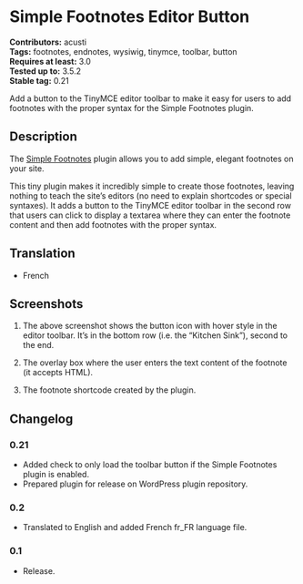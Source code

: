 # Simple Footnotes Editor Button #
__Contributors:__ acusti  
__Tags:__ footnotes, endnotes, wysiwig, tinymce, toolbar, button  
__Requires at least:__ 3.0  
__Tested up to:__ 3.5.2  
__Stable tag:__ 0.21  

Add a button to the TinyMCE editor toolbar to make it easy for users to add footnotes with the proper syntax for the Simple Footnotes plugin.

## Description ##

The [Simple Footnotes](http://wordpress.org/plugins/simple-footnotes/) plugin allows you to add simple, elegant footnotes on your site.

This tiny plugin makes it incredibly simple to create those footnotes, leaving nothing to teach the site’s editors (no need to explain shortcodes or special syntaxes). It adds a button to the TinyMCE editor toolbar in the second row that users can click to display a textarea where they can enter the footnote content and then add footnotes with the proper syntax.

## Translation ##

 * French

## Screenshots ##

 1. The above screenshot shows the button icon with hover style in the editor toolbar. It’s in the bottom row (i.e. the “Kitchen Sink”), second to the end.

 2. The overlay box where the user enters the text content of the footnote (it accepts HTML).

 3. The footnote shortcode created by the plugin.

## Changelog ##

### 0.21 ###
 * Added check to only load the toolbar button if the Simple Footnotes plugin is enabled.
 * Prepared plugin for release on WordPress plugin repository.

### 0.2 ###
 * Translated to English and added French fr_FR language file.

### 0.1 ###
 * Release.
